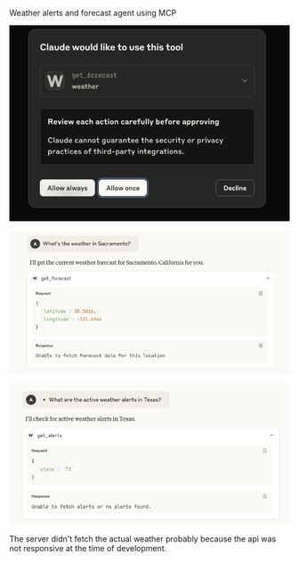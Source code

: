 Weather alerts and forecast agent using MCP 

![](permission.png)

![](task1.png)

![](task2.png)

The server didn't fetch the actual weather probably because the api was not responsive at the time of development. 